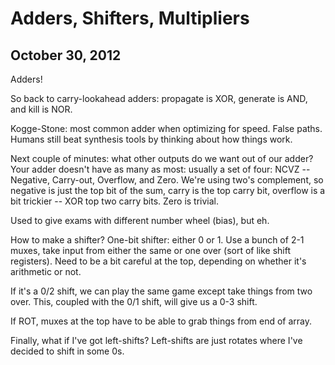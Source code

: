 Adders, Shifters, Multipliers
=============================
October 30, 2012
----------------

Adders!

So back to carry-lookahead adders: propagate is XOR, generate is AND, and
kill is NOR.

Kogge-Stone: most common adder when optimizing for speed. False
paths. Humans still beat synthesis tools by thinking about how things work.

Next couple of minutes: what other outputs do we want out of our adder?
Your adder doesn't have as many as most: usually a set of four: NCVZ --
Negative, Carry-out, Overflow, and Zero. We're using two's complement, so
negative is just the top bit of the sum, carry is the top carry bit,
overflow is a bit trickier -- XOR top two carry bits. Zero is trivial.

Used to give exams with different number wheel (bias), but eh.

How to make a shifter? One-bit shifter: either 0 or 1. Use a bunch of 2-1
muxes, take input from either the same or one over (sort of like shift
registers). Need to be a bit careful at the top, depending on whether it's
arithmetic or not.

If it's a 0/2 shift, we can play the same game except take things from two
over. This, coupled with the 0/1 shift, will give us a 0-3 shift.

If ROT, muxes at the top have to be able to grab things from end of
array.

Finally, what if I've got left-shifts? Left-shifts are just rotates where
I've decided to shift in some 0s.
